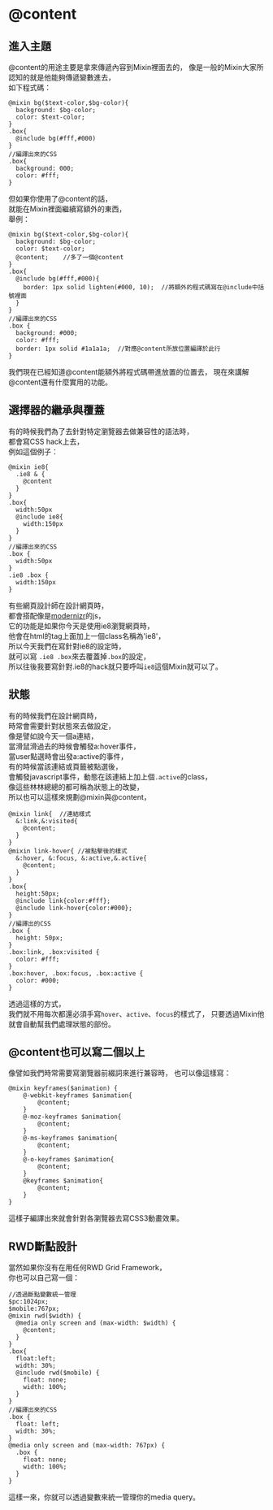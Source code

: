 # @content

## 進入主題

@content的用途主要是拿來傳遞內容到Mixin裡面去的， 
像是一般的Mixin大家所認知的就是他能夠傳遞變數進去，  
如下程式碼：   
```
@mixin bg($text-color,$bg-color){
  background: $bg-color;
  color: $text-color;
}
.box{
  @include bg(#fff,#000)
}
//編譯出來的CSS
.box{
  background: 000;
  color: #fff;
}
```
但如果你使用了@content的話，  
就能在Mixin裡面繼續寫額外的東西，  
舉例：  
```
@mixin bg($text-color,$bg-color){
  background: $bg-color;
  color: $text-color;
  @content;    //多了一個@content
}
.box{
  @include bg(#fff,#000){
    border: 1px solid lighten(#000, 10);  //將額外的程式碼寫在@include中括號裡面
  }
}
//編譯出來的CSS
.box {
  background: #000;
  color: #fff;
  border: 1px solid #1a1a1a;  //對應@content所放位置編譯於此行
}

```
我們現在已經知道@content能額外將程式碼帶進放置的位置去，
現在來講解@content還有什麼實用的功能。

## 選擇器的繼承與覆蓋

有的時候我們為了去針對特定瀏覽器去做兼容性的語法時，  
都會寫CSS hack上去，  
例如這個例子：  
```
@mixin ie8{
  .ie8 & {
    @content
  }
}
.box{
  width:50px
  @include ie8{
    width:150px
  }
}
//編譯出來的CSS
.box {
  width:50px
}
.ie8 .box {
  width:150px
}
```
有些網頁設計師在設計網頁時，  
都會搭配像是[modernizr](http://modernizr.com/)的js，  
它的功能是如果你今天是使用ie8瀏覽網頁時，  
他會在html的tag上面加上一個class名稱為'ie8'，  
所以今天我們在寫針對ie8的設定時，  
就可以寫 `.ie8 .box`來去覆蓋掉`.box`的設定，  
所以往後我要寫針對.ie8的hack就只要呼叫`ie8`這個Mixin就可以了。  

## 狀態
有的時候我們在設計網頁時，  
時常會需要針對狀態來去做設定，  
像是譬如說今天一個a連結，  
當滑鼠滑過去的時候會觸發a:hover事件，  
當user點選時會出發a:active的事件，  
有的時候當該連結或頁籤被點選後，  
會觸發javascript事件，動態在該連結上加上個`.active`的class，  
像這些林林總總的都可稱為狀態上的改變，  
所以也可以這樣來規劃@mixin與@content，   
```
@mixin link{  //連結樣式
  &:link,&:visited{  
    @content;
  } 
} 
@mixin link-hover{ //被點擊後的樣式
  &:hover, &:focus, &:active,&.active{
    @content;
  } 
} 
.box{ 
  height:50px;  
  @include link{color:#fff};  
  @include link-hover{color:#000};  
}
//編譯出的CSS
.box {
  height: 50px;
}
.box:link, .box:visited {
  color: #fff;
}
.box:hover, .box:focus, .box:active {
  color: #000;
} 
```
透過這樣的方式，  
我們就不用每次都還必須手寫`hover`、`active`、`focus`的樣式了， 
只要透過Mixin他就會自動幫我們處理狀態的部份。  


## @content也可以寫二個以上
像譬如我們時常需要寫瀏覽器前綴詞來進行兼容時，
也可以像這樣寫：
```
@mixin keyframes($animation) {
    @-webkit-keyframes $animation{
        @content;
    }
    @-moz-keyframes $animation{
        @content;
    }
    @-ms-keyframes $animation{
        @content;
    }
    @-o-keyframes $animation{
        @content;
    }
    @keyframes $animation{
        @content;
    }
}
```
這樣子編譯出來就會針對各瀏覽器去寫CSS3動畫效果。  



## RWD斷點設計
當然如果你沒有在用任何RWD Grid Framework，  
你也可以自己寫一個：  
```
//透過斷點變數統一管理
$pc:1024px;
$mobile:767px;
@mixin rwd($width) {
  @media only screen and (max-width: $width) {
    @content;
  }
}
.box{
  float:left;
  width: 30%;
  @include rwd($mobile) {
    float: none;
    width: 100%;
  }
}
//編譯出來的CSS
.box {
  float: left;
  width: 30%;
}
@media only screen and (max-width: 767px) {
  .box {
    float: none;
    width: 100%;
  }
}

```
這樣一來，你就可以透過變數來統一管理你的media query。
